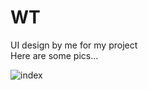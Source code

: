 # WT <br>
 UI design by me for my project  <br>
 Here are some pics...




![index](https://user-images.githubusercontent.com/36411279/46600972-81586c00-cb09-11e8-8c50-f248ccf25647.png) 


